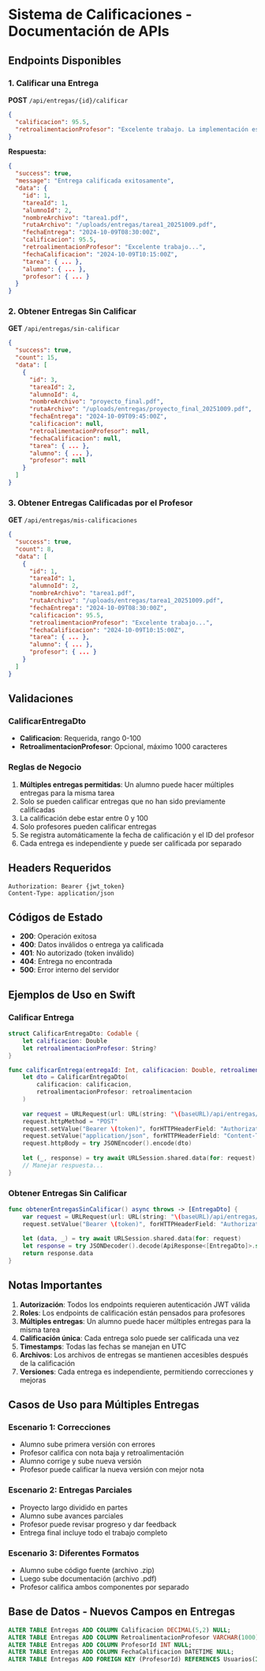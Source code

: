 # Sistema de Calificaciones - Documentación de APIs

## Endpoints Disponibles

### 1. Calificar una Entrega
**POST** `/api/entregas/{id}/calificar`

```json
{
  "calificacion": 95.5,
  "retroalimentacionProfesor": "Excelente trabajo. La implementación es clara y cumple con todos los requisitos. Solo falta documentar algunos métodos."
}
```

**Respuesta:**
```json
{
  "success": true,
  "message": "Entrega calificada exitosamente",
  "data": {
    "id": 1,
    "tareaId": 1,
    "alumnoId": 2,
    "nombreArchivo": "tarea1.pdf",
    "rutaArchivo": "/uploads/entregas/tarea1_20251009.pdf",
    "fechaEntrega": "2024-10-09T08:30:00Z",
    "calificacion": 95.5,
    "retroalimentacionProfesor": "Excelente trabajo...",
    "fechaCalificacion": "2024-10-09T10:15:00Z",
    "tarea": { ... },
    "alumno": { ... },
    "profesor": { ... }
  }
}
```

### 2. Obtener Entregas Sin Calificar
**GET** `/api/entregas/sin-calificar`

```json
{
  "success": true,
  "count": 15,
  "data": [
    {
      "id": 3,
      "tareaId": 2,
      "alumnoId": 4,
      "nombreArchivo": "proyecto_final.pdf",
      "rutaArchivo": "/uploads/entregas/proyecto_final_20251009.pdf",
      "fechaEntrega": "2024-10-09T09:45:00Z",
      "calificacion": null,
      "retroalimentacionProfesor": null,
      "fechaCalificacion": null,
      "tarea": { ... },
      "alumno": { ... },
      "profesor": null
    }
  ]
}
```

### 3. Obtener Entregas Calificadas por el Profesor
**GET** `/api/entregas/mis-calificaciones`

```json
{
  "success": true,
  "count": 8,
  "data": [
    {
      "id": 1,
      "tareaId": 1,
      "alumnoId": 2,
      "nombreArchivo": "tarea1.pdf",
      "rutaArchivo": "/uploads/entregas/tarea1_20251009.pdf",
      "fechaEntrega": "2024-10-09T08:30:00Z",
      "calificacion": 95.5,
      "retroalimentacionProfesor": "Excelente trabajo...",
      "fechaCalificacion": "2024-10-09T10:15:00Z",
      "tarea": { ... },
      "alumno": { ... },
      "profesor": { ... }
    }
  ]
}
```

## Validaciones

### CalificarEntregaDto
- **Calificacion**: Requerida, rango 0-100
- **RetroalimentacionProfesor**: Opcional, máximo 1000 caracteres

### Reglas de Negocio
1. **Múltiples entregas permitidas**: Un alumno puede hacer múltiples entregas para la misma tarea
2. Solo se pueden calificar entregas que no han sido previamente calificadas
3. La calificación debe estar entre 0 y 100
4. Solo profesores pueden calificar entregas
5. Se registra automáticamente la fecha de calificación y el ID del profesor
6. Cada entrega es independiente y puede ser calificada por separado

## Headers Requeridos
```
Authorization: Bearer {jwt_token}
Content-Type: application/json
```

## Códigos de Estado
- **200**: Operación exitosa
- **400**: Datos inválidos o entrega ya calificada
- **401**: No autorizado (token inválido)
- **404**: Entrega no encontrada
- **500**: Error interno del servidor

## Ejemplos de Uso en Swift

### Calificar Entrega
```swift
struct CalificarEntregaDto: Codable {
    let calificacion: Double
    let retroalimentacionProfesor: String?
}

func calificarEntrega(entregaId: Int, calificacion: Double, retroalimentacion: String?) async throws {
    let dto = CalificarEntregaDto(
        calificacion: calificacion,
        retroalimentacionProfesor: retroalimentacion
    )
    
    var request = URLRequest(url: URL(string: "\(baseURL)/api/entregas/\(entregaId)/calificar")!)
    request.httpMethod = "POST"
    request.setValue("Bearer \(token)", forHTTPHeaderField: "Authorization")
    request.setValue("application/json", forHTTPHeaderField: "Content-Type")
    request.httpBody = try JSONEncoder().encode(dto)
    
    let (_, response) = try await URLSession.shared.data(for: request)
    // Manejar respuesta...
}
```

### Obtener Entregas Sin Calificar
```swift
func obtenerEntregasSinCalificar() async throws -> [EntregaDto] {
    var request = URLRequest(url: URL(string: "\(baseURL)/api/entregas/sin-calificar")!)
    request.setValue("Bearer \(token)", forHTTPHeaderField: "Authorization")
    
    let (data, _) = try await URLSession.shared.data(for: request)
    let response = try JSONDecoder().decode(ApiResponse<[EntregaDto]>.self, from: data)
    return response.data
}
```

## Notas Importantes

1. **Autorización**: Todos los endpoints requieren autenticación JWT válida
2. **Roles**: Los endpoints de calificación están pensados para profesores
3. **Múltiples entregas**: Un alumno puede hacer múltiples entregas para la misma tarea
4. **Calificación única**: Cada entrega solo puede ser calificada una vez
5. **Timestamps**: Todas las fechas se manejan en UTC
6. **Archivos**: Los archivos de entregas se mantienen accesibles después de la calificación
7. **Versiones**: Cada entrega es independiente, permitiendo correcciones y mejoras

## Casos de Uso para Múltiples Entregas

### Escenario 1: Correcciones
- Alumno sube primera versión con errores
- Profesor califica con nota baja y retroalimentación
- Alumno corrige y sube nueva versión
- Profesor puede calificar la nueva versión con mejor nota

### Escenario 2: Entregas Parciales
- Proyecto largo dividido en partes
- Alumno sube avances parciales
- Profesor puede revisar progreso y dar feedback
- Entrega final incluye todo el trabajo completo

### Escenario 3: Diferentes Formatos
- Alumno sube código fuente (archivo .zip)
- Luego sube documentación (archivo .pdf)
- Profesor califica ambos componentes por separado

## Base de Datos - Nuevos Campos en Entregas

```sql
ALTER TABLE Entregas ADD COLUMN Calificacion DECIMAL(5,2) NULL;
ALTER TABLE Entregas ADD COLUMN RetroalimentacionProfesor VARCHAR(1000) NULL;
ALTER TABLE Entregas ADD COLUMN ProfesorId INT NULL;
ALTER TABLE Entregas ADD COLUMN FechaCalificacion DATETIME NULL;
ALTER TABLE Entregas ADD FOREIGN KEY (ProfesorId) REFERENCES Usuarios(Id);
```